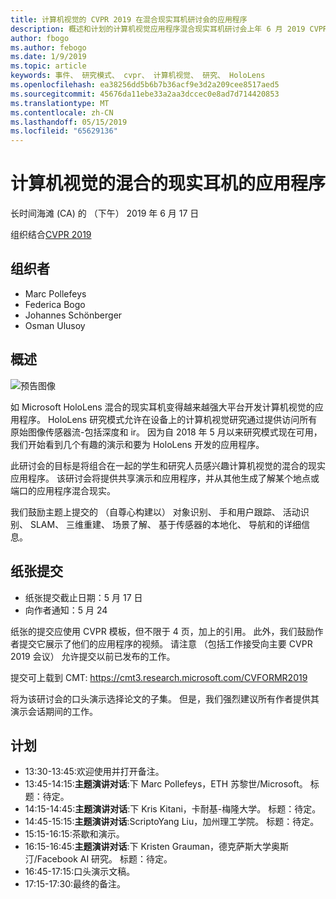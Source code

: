```yaml
---
title: 计算机视觉的 CVPR 2019 在混合现实耳机研讨会的应用程序
description: 概述和计划的计算机视觉应用程序混合现实耳机研讨会上年 6 月 2019 CVPR 大会上传递。
author: fbogo
ms.author: febogo
ms.date: 1/9/2019
ms.topic: article
keywords: 事件、 研究模式、 cvpr、 计算机视觉、 研究、 HoloLens
ms.openlocfilehash: ea38256dd5b6b7b36acf9e3d2a209cee8517aed5
ms.sourcegitcommit: 45676da11ebe33a2aa3dccec0e8ad7d714420853
ms.translationtype: MT
ms.contentlocale: zh-CN
ms.lasthandoff: 05/15/2019
ms.locfileid: "65629136"
---
```

# <a name="computer-vision-applications-for-mixed-reality-headsets"></a>计算机视觉的混合的现实耳机的应用程序
长时间海滩 (CA) 的 （下午） 2019 年 6 月 17 日

组织结合[CVPR 2019](http://cvpr2019.thecvf.com/)

## <a name="organizers"></a>组织者
* Marc Pollefeys
* Federica Bogo
* Johannes Schönberger
* Osman Ulusoy

## <a name="overview"></a>概述

![预告图像](images/cvpr2019_teaser2.jpg)

如 Microsoft HoloLens 混合的现实耳机变得越来越强大平台开发计算机视觉的应用程序。 HoloLens 研究模式允许在设备上的计算机视觉研究通过提供访问所有原始图像传感器流-包括深度和 ir。 因为自 2018 年 5 月以来研究模式现在可用，我们开始看到几个有趣的演示和要为 HoloLens 开发的应用程序。 

此研讨会的目标是将组合在一起的学生和研究人员感兴趣计算机视觉的混合的现实应用程序。 该研讨会将提供共享演示和应用程序，并从其他生成了解某个地点或端口的应用程序混合现实。 

我们鼓励主题上提交的 （自尊心构建以） 对象识别、 手和用户跟踪、 活动识别、 SLAM、 三维重建、 场景了解、 基于传感器的本地化、 导航和的详细信息。

## <a name="paper-submission"></a>纸张提交
* 纸张提交截止日期：5 月 17 日
* 向作者通知：5 月 24

纸张的提交应使用 CVPR 模板，但不限于 4 页，加上的引用。 此外，我们鼓励作者提交它展示了他们的应用程序的视频。
请注意 （包括工作接受向主要 CVPR 2019 会议） 允许提交以前已发布的工作。 

提交可上载到 CMT: https://cmt3.research.microsoft.com/CVFORMR2019

将为该研讨会的口头演示选择论文的子集。 但是，我们强烈建议所有作者提供其演示会话期间的工作。


## <a name="schedule"></a>计划
* 13:30-13:45:欢迎使用并打开备注。
* 13:45-14:15:**主题演讲对话**:下 Marc Pollefeys，ETH 苏黎世/Microsoft。 标题：待定。
* 14:15-14:45:**主题演讲对话**:下 Kris Kitani，卡耐基-梅隆大学。 标题：待定。
* 14:45-15:15:**主题演讲对话**:ScriptoYang Liu，加州理工学院。 标题：待定。
* 15:15-16:15:茶歇和演示。
* 16:15-16:45:**主题演讲对话**:下 Kristen Grauman，德克萨斯大学奥斯汀/Facebook AI 研究。 标题：待定。
* 16:45-17:15:口头演示文稿。
* 17:15-17:30:最终的备注。
